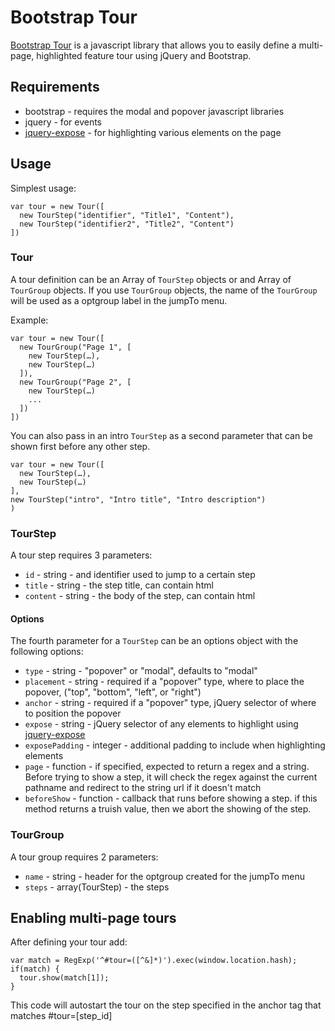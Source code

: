 # Bootstrap Tour

[Bootstrap Tour][bootstrap-tour] is a javascript library that allows you to easily define a multi-page, highlighted feature tour using jQuery and Bootstrap.

## Requirements

* bootstrap - requires the modal and popover javascript libraries
* jquery - for events
* [jquery-expose][jquery-expose] - for highlighting various elements on the page

## Usage

Simplest usage:

```
var tour = new Tour([
  new TourStep("identifier", "Title1", "Content"),
  new TourStep("identifier2", "Title2", "Content")
])
```

### Tour

A tour definition can be an Array of `TourStep` objects or and Array of `TourGroup` objects. If you use `TourGroup` objects, the name of the `TourGroup` will be used as a optgroup label in the jumpTo menu.

Example:

```
var tour = new Tour([
  new TourGroup("Page 1", [
    new TourStep(…),
    new TourStep(…)
  ]),
  new TourGroup("Page 2", [
    new TourStep(…)
    ...
  ])
])
```

You can also pass in an intro `TourStep` as a second parameter that can be shown first before any other step.

```
var tour = new Tour([
  new TourStep(…),
  new TourStep(…)
],
new TourStep("intro", "Intro title", "Intro description")
)
```

### TourStep

A tour step requires 3 parameters:

* `id` - string - and identifier used to jump to a certain step
* `title` - string - the step title, can contain html
* `content` - string - the body of the step, can contain html

#### Options

The fourth parameter for a `TourStep` can be an options object with the following options:

* `type` - string - "popover" or "modal", defaults to "modal"
* `placement` - string - required if a "popover" type, where to place the popover, ("top", "bottom", "left", or "right")
* `anchor` - string - required if a "popover" type, jQuery selector of where to position the popover
* `expose` - string - jQuery selector of any elements to highlight using [jquery-expose][jquery-expose]
* `exposePadding` - integer - additional padding to include when highlighting elements
* `page` - function - if specified, expected to return a regex and a string. Before trying to show a step, it will check the regex against the current pathname and redirect to the string url if it doesn't match
* `beforeShow` - function - callback that runs before showing a step. if this method returns a truish value, then we abort the showing of the step.

### TourGroup

A tour group requires 2 parameters:

* `name` - string - header for the optgroup created for the jumpTo menu
* `steps` - array(TourStep) - the steps

## Enabling multi-page tours

After defining your tour add:

```
var match = RegExp('^#tour=([^&]*)').exec(window.location.hash);
if(match) {
  tour.show(match[1]);
}
```

This code will autostart the tour on the step specified in the anchor tag that matches #tour=[step_id]


[bootstrap-tour]: http://github.com/chingor13/bootstrap-tour
[jquery-expose]: http://github.com/chingor13/jquery-expose